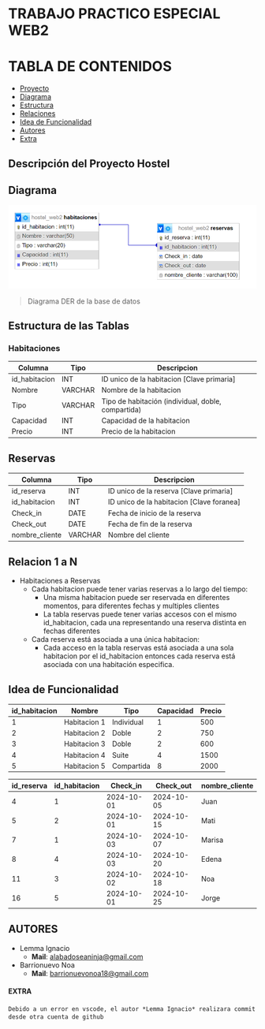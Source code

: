 # TRABAJO PRACTICO ESPECIAL WEB2

# TABLA DE CONTENIDOS
 - [Proyecto](#descripción-del-proyecto-hostel)
 - [Diagrama](#diagrama)
 - [Estructura](#estructura-de-las-tablas)
 - [Relaciones](#relacion-1-a-n)
 - [Idea de Funcionalidad](#idea-de-funcionalidad)
 - [Autores](#autores)
 - [Extra](#extra)

## Descripción del Proyecto Hostel
        
        

## Diagrama

![Diagrama DER de la base de datos](./img/diagrama_entrega1.png)

> Diagrama DER de la base de datos

## Estructura de las Tablas

### Habitaciones

| Columna    | Tipo     | Descripcion                                           |
|------------|----------|--------------------------------------------------     |
| id_habitacion | INT      | ID unico de la habitacion [Clave primaria]         |
| Nombre        | VARCHAR  | Nombre de la habitacion                            |
| Tipo          | VARCHAR  | Tipo de habitación (individual, doble, compartida) |
| Capacidad     | INT      | Capacidad de la habitacion                         |
| Precio        | INT      | Precio de la habitacion                            |

## Reservas

| Columna        | Tipo     | Descripcion                                          |
|----------------|----------|------------------------------------------------------|
| id_reserva    | INT      | ID unico de la reserva [Clave primaria]                |
| id_habitacion | INT      | ID unico de la habitacion [Clave foranea]              |
| Check_in      | DATE     | Fecha de inicio de la reserva                          |
| Check_out     | DATE     | Fecha de fin de la reserva                             |
| nombre_cliente| VARCHAR  | Nombre del cliente                                     |

## Relacion 1 a N

- Habitaciones a Reservas
    - Cada habitacion puede tener varias reservas a lo largo del tiempo:
        - Una misma habitacion puede ser reservada en diferentes momentos, para diferentes fechas y multiples clientes
        - La tabla reservas puede tener varias accesos con el mismo id_habitacion, cada una representando una reserva distinta en fechas diferentes
    - Cada reserva está asociada a una única habitacion:
        - Cada acceso en la tabla reservas está asociada a una sola habitacion por el id_habitacion entonces cada reserva está asociada con una  habitación especifica.

## Idea de Funcionalidad
  
| id_habitacion | Nombre       | Tipo       | Capacidad | Precio |
|---------------|--------------|------------|-----------|--------|
| 1             | Habitacion 1 | Individual | 1         | 500    |
| 2             | Habitacion 2 | Doble      | 2         | 750    |
| 3             | Habitacion 3 | Doble      | 2         | 600    |
| 4             | Habitacion 4 | Suite      | 4         | 1500   |
| 5             | Habitacion 5 | Compartida | 8         | 2000   | 

| id_reserva | id_habitacion | Check_in    | Check_out | nombre_cliente  |
|------------|---------------|-------------|-----------|-----------------|
| 4          | 1              | 2024-10-01 | 2024-10-05 | Juan           |
| 5          | 2              | 2024-10-01 | 2024-10-15 | Mati           |
| 7          | 1              | 2024-10-03 | 2024-10-07 | Marisa         |
| 8          | 4              | 2024-10-03 | 2024-10-20 | Edena          |
| 11         | 3              | 2024-10-02 | 2024-10-18 | Noa            |
| 16         | 5              | 2024-10-01 | 2024-10-25 | Jorge          |

## AUTORES

- Lemma Ignacio
    - **Mail**: alabadoseaninja@gmail.com
- Barrionuevo Noa
    - **Mail**: barrionuevonoa18@gmail.com


#### EXTRA
    
    Debido a un error en vscode, el autor *Lemma Ignacio* realizara commit desde otra cuenta de github
